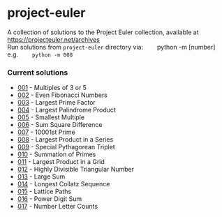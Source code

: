 # project-euler
A collection of solutions to the Project Euler collection, available at https://projecteuler.net/archives <br/>
Run solutions from `project-euler` directory via:   python -m [number] <br/>
e.g.   `python -m 008`

### Current solutions
* [001](001/main.py) - Multiples of 3 or 5
* [002](002/main.py) - Even Fibonacci Numbers
* [003](003/main.py) - Largest Prime Factor
* [004](004/main.py) - Largest Palindrome Product
* [005](005/main.py) - Smallest Multiple
* [006](006/main.py) - Sum Square Difference
* [007](007/main.py) - 10001st Prime
* [008](008/main.py) - Largest Product in a Series
* [009](009/main.py) - Special Pythagorean Triplet
* [010](010/main.py) - Summation of Primes
* [011](011/main.py) - Largest Product in a Grid
* [012](012/main.py) - Highly Divisible Triangular Number
* [013](013/main.py) - Large Sum
* [014](014/main.py) - Longest Collatz Sequence
* [015](015/main.py) - Lattice Paths
* [016](016/main.py) - Power Digit Sum
* [017](017/main.py) - Number Letter Counts
